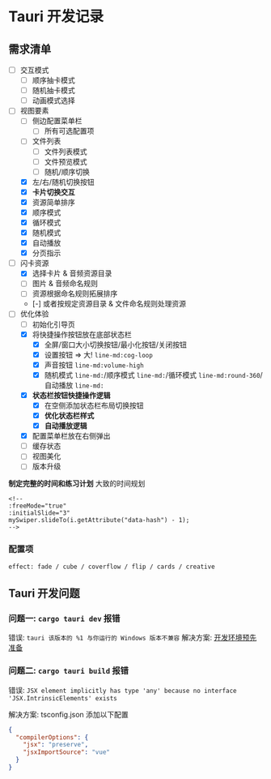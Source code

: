 # Tauri 开发记录

## 需求清单

- [ ] 交互模式
  - [ ] 顺序抽卡模式
  - [ ] 随机抽卡模式
  - [ ] 动画模式选择
- [ ] 视图要素
  - [ ] 侧边配置菜单栏
    - [ ] 所有可选配置项
  - [ ] 文件列表
    - [ ] 文件列表模式
    - [ ] 文件预览模式
    - [ ] 随机/顺序切换
  - [x] 左/右/随机切换按钮
  - [x] **卡片切换交互**
  - [x] 资源简单排序
  - [x] 顺序模式
  - [x] 循环模式
  - [x] 随机模式
  - [x] 自动播放
  - [x] 分页指示
- [ ] 闪卡资源
  - [x] 选择卡片 & 音频资源目录
  - [ ] 图片 & 音频命名规则
  - [ ] 资源根据命名规则拓展排序
  - [-] 或者按规定资源目录 & 文件命名规则处理资源
- [ ] 优化体验
  - [ ] 初始化引导页
  - [x] 将快捷操作按钮放在底部状态栏
    - [x] 全屏/窗口大小切换按钮/最小化按钮/关闭按钮
    - [x] 设置按钮 => 大! `line-md:cog-loop`
    - [x] 声音按钮 `line-md:volume-high`
    - [x] 随机模式 `line-md:`/顺序模式 `line-md:`/循环模式 `line-md:round-360`/自动播放 `line-md:`
  - [x] **状态栏按钮快捷操作逻辑**
    - [x] 在空侧添加状态栏布局切换按钮
    - [x] **优化状态栏样式**
    - [x] **自动播放逻辑**
  - [x] 配置菜单栏放在右侧弹出
  - [ ] 缓存状态
  - [ ] 视图美化
  - [ ] 版本升级

**制定完整的时间和练习计划**
大致的时间规划

    <!--
    :freeMode="true"
    :initialSlide="3"
    mySwiper.slideTo(i.getAttribute("data-hash") - 1);
    -->

### 配置项

```
effect: fade / cube / coverflow / flip / cards / creative
```

## Tauri 开发问题

### 问题一: `cargo tauri dev` 报错

错误: `tauri 该版本的 %1 与你运行的 Windows 版本不兼容`
解决方案: [开发环境预先准备](https://tauri.app/zh-cn/v1/guides/getting-started/prerequisites)


### 问题二: `cargo tauri build` 报错

错误: `JSX element implicitly has type 'any' because no interface 'JSX.IntrinsicElements' exists`

解决方案: tsconfig.json 添加以下配置

```json
{
  "compilerOptions": {
    "jsx": "preserve",
    "jsxImportSource": "vue"
  }
}
```
